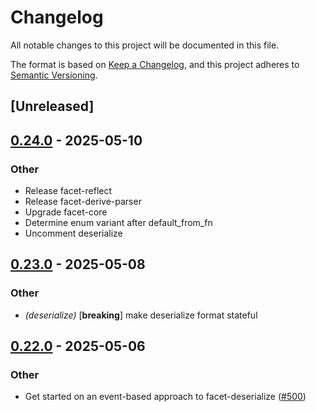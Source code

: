 # Changelog

All notable changes to this project will be documented in this file.

The format is based on [Keep a Changelog](https://keepachangelog.com/en/1.0.0/),
and this project adheres to [Semantic Versioning](https://semver.org/spec/v2.0.0.html).

## [Unreleased]

## [0.24.0](https://github.com/facet-rs/facet/compare/facet-deserialize-v0.23.0...facet-deserialize-v0.24.0) - 2025-05-10

### Other

- Release facet-reflect
- Release facet-derive-parser
- Upgrade facet-core
- Determine enum variant after default_from_fn
- Uncomment deserialize

## [0.23.0](https://github.com/facet-rs/facet/compare/facet-deserialize-v0.22.0...facet-deserialize-v0.23.0) - 2025-05-08

### Other

- *(deserialize)* [**breaking**] make deserialize format stateful

## [0.22.0](https://github.com/facet-rs/facet/compare/facet-deserialize-v0.21.0...facet-deserialize-v0.22.0) - 2025-05-06

### Other

- Get started on an event-based approach to facet-deserialize ([#500](https://github.com/facet-rs/facet/pull/500))

